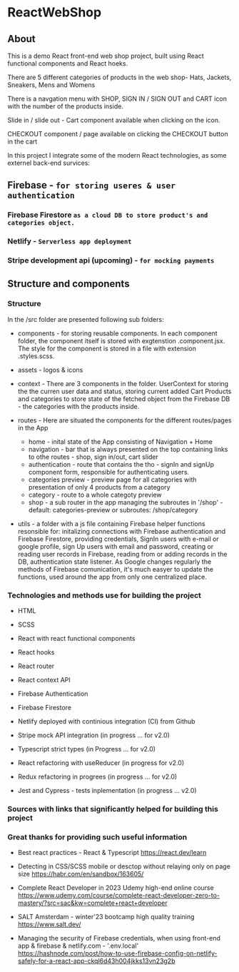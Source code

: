 # ReactWebShop

## About 

This is a demo React front-end web shop project, built using React functional components and React hoeks.

There are 5 different categories of products in the web shop- Hats, Jackets, Sneakers, Mens and Womens

There is a navgation menu with SHOP, SIGN IN / SIGN OUT and CART icon with the number of the products inside.

Slide in / slide out - Cart component available when clicking on the icon.

CHECKOUT component / page available on clicking the CHECKOUT button in the cart

In this project I integrate some of the modern React technologies, as some externel back-end survices:

## Firebase - `for storing useres & user authentication`

### Firebase Firestore `as a cloud DB to store product's and categories object.`

### Netlify - `Serverless app deployment`

### Stripe development api (upcoming) - `for mocking payments` 

## Structure and components

### Structure

In the /src folder are presented following sub folders:

  - components - for storing reusable components. In each component folder, the component itself is stored with exgtenstion .component.jsx. The style for the component is stored in a file with extension .styles.scss.

  - assets - logos & icons 

  - context - There are 3 components in the folder. UserContext for storing the the curren user data and status, storing current added Cart Products and categories to store state of the fetched object from the Firebase DB - the categories with the products inside.

  - routes - Here are situated the components for the different routes/pages in the App 
      - home - inital state of the App consisting of Navigation + Home
      - navigation - bar that is always presented on the top containing links to othe routes - shop, sign in/out, cart slider
      - authentication - route that contains the tho - signIn and signUp component form, responsible for authenticating users.
      - categories preview - preview page for all categories with presentation of only 4 products from a category
      - category - route to a whole categoty preview
      - shop - a sub router in the app managing the subroutes in '/shop' - default: categories-preview or subroutes: /shop/category

  - utils - a folder with a js file containing Firebase helper functions resonsible for: initalizing connections with Firebase authentication and Firebase Firestore, providing credentials, SignIn users with e-mail or google profile, sign Up users with email and password, creating or reading user records in Firebase, reading from or adding records in the DB, authentication state listener. As Google changes regularly the methods of Firebase comunication, it's much easyer to update the functions, used around the app from only one centralized place.

### Technologies and methods use for building the project

- HTML
- SCSS
- React with react functional components
- React hooks 
- React router
- React context API
- Firebase Authentication
- Firebase Firestore 
- Netlify deployed with continious integration (CI) from Github
 
- Stripe mock API integration (in progress ... for v2.0)
- Typescript strict types (in Progress ... for v2.0)
- React refactoring with useReducer (in progress for v2.0) 
- Redux refactoring in progrees  (in progress ... for v2.0)
- Jest and Cypress - tests inplementation (in progress ... v2.0)

### Sources with links that significantly helped for building this project
### Great thanks for providing such useful information

  - Best react practices - React & Typescript
    https://react.dev/learn
    
  - Detecting in CSS/SCSS mobile or desctop without relaying only on page size
    https://habr.com/en/sandbox/163605/
    
  - Complete React Developer in 2023 Udemy high-end online course
    https://www.udemy.com/course/complete-react-developer-zero-to-mastery/?src=sac&kw=complete+react+developer
    
  - SALT Amsterdam - winter'23 bootcamp high quality training 
    https://www.salt.dev/
     
  - Managing the security of Firebase credentials, when using front-end app & firebase & netlify.com - '.env.local'   
    https://hashnode.com/post/how-to-use-firebase-config-on-netlify-safely-for-a-react-app-ckql6d43h004jkks13vn23g2b
